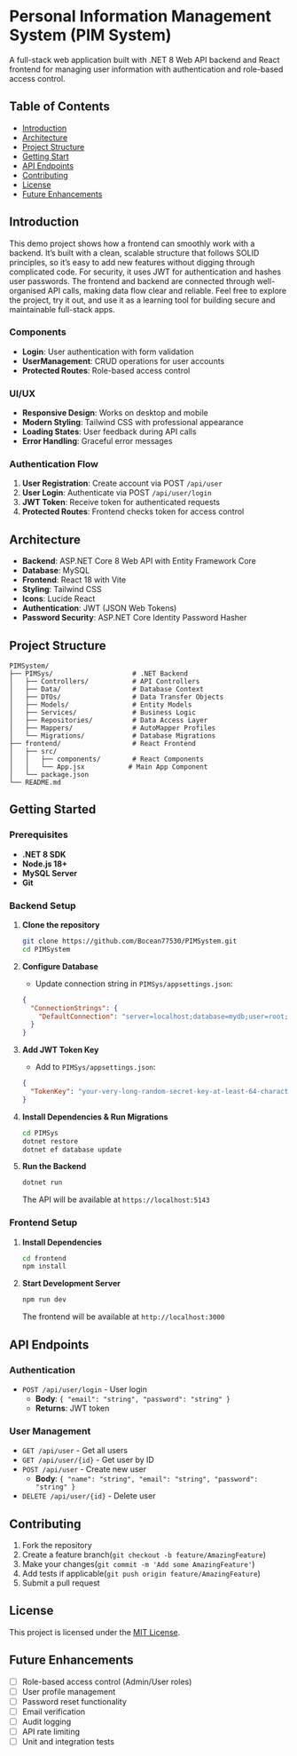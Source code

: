 # Personal Information Management System (PIM System)

A full-stack web application built with .NET 8 Web API backend and React frontend for managing user information with authentication and role-based access control.

## Table of Contents
- [Introduction](#introduction)
- [Architecture](#architecture)
- [Project Structure](#project-structure)
- [Getting Start](#getting-started)
- [API Endpoints](#api-endpoints)
- [Contributing](#contributing)
- [License](#license)
- [Future Enhancements](#future-enhancements)

## Introduction

This demo project shows how a frontend can smoothly work with a backend. It’s built with a clean, scalable structure that follows SOLID principles, so it’s easy to add new features without digging through complicated code. For security, it uses JWT for authentication and hashes user passwords. The frontend and backend are connected through well-organised API calls, making data flow clear and reliable. Feel free to explore the project, try it out, and use it as a learning tool for building secure and maintainable full-stack apps.

### Components
- **Login**: User authentication with form validation
- **UserManagement**: CRUD operations for user accounts
- **Protected Routes**: Role-based access control

### UI/UX
- **Responsive Design**: Works on desktop and mobile
- **Modern Styling**: Tailwind CSS with professional appearance
- **Loading States**: User feedback during API calls
- **Error Handling**: Graceful error messages

### Authentication Flow

1. **User Registration**: Create account via POST `/api/user`
2. **User Login**: Authenticate via POST `/api/user/login`
3. **JWT Token**: Receive token for authenticated requests
4. **Protected Routes**: Frontend checks token for access control

## Architecture

- **Backend**: ASP.NET Core 8 Web API with Entity Framework Core
- **Database**: MySQL
- **Frontend**: React 18 with Vite
- **Styling**: Tailwind CSS
- **Icons**: Lucide React
- **Authentication**: JWT (JSON Web Tokens)
- **Password Security**: ASP.NET Core Identity Password Hasher

## Project Structure

```
PIMSystem/
├── PIMSys/                    # .NET Backend
│   ├── Controllers/           # API Controllers
│   ├── Data/                  # Database Context
│   ├── DTOs/                  # Data Transfer Objects
│   ├── Models/                # Entity Models
│   ├── Services/              # Business Logic
│   ├── Repositories/          # Data Access Layer
│   ├── Mappers/               # AutoMapper Profiles
│   └── Migrations/            # Database Migrations
├── frontend/                  # React Frontend
│   ├── src/
│   │   ├── components/        # React Components
│   │   └── App.jsx           # Main App Component
│   └── package.json
└── README.md
```

## Getting Started

### Prerequisites

- **.NET 8 SDK**
- **Node.js 18+**
- **MySQL Server**
- **Git**

### Backend Setup

1. **Clone the repository**
   ```bash
   git clone https://github.com/Bocean77530/PIMSystem.git
   cd PIMSystem
   ```

2. **Configure Database**
   - Update connection string in `PIMSys/appsettings.json`:
   ```json
   {
     "ConnectionStrings": {
       "DefaultConnection": "server=localhost;database=mydb;user=root;password=your_password;"
     }
   }
   ```

3. **Add JWT Token Key**
   - Add to `PIMSys/appsettings.json`:
   ```json
   {
     "TokenKey": "your-very-long-random-secret-key-at-least-64-characters-long-1234567890abcdef1234567890abcdef"
   }
   ```

4. **Install Dependencies & Run Migrations**
   ```bash
   cd PIMSys
   dotnet restore
   dotnet ef database update
   ```

5. **Run the Backend**
   ```bash
   dotnet run
   ```
   The API will be available at `https://localhost:5143`

### Frontend Setup

1. **Install Dependencies**
   ```bash
   cd frontend
   npm install
   ```

2. **Start Development Server**
   ```bash
   npm run dev
   ```
   The frontend will be available at `http://localhost:3000`

## API Endpoints

### Authentication
- `POST /api/user/login` - User login
  - **Body**: `{ "email": "string", "password": "string" }`
  - **Returns**: JWT token

### User Management
- `GET /api/user` - Get all users
- `GET /api/user/{id}` - Get user by ID
- `POST /api/user` - Create new user
  - **Body**: `{ "name": "string", "email": "string", "password": "string" }`
- `DELETE /api/user/{id}` - Delete user

## Contributing

1. Fork the repository
2. Create a feature branch(`git checkout -b feature/AmazingFeature`)
3. Make your changes(`git commit -m 'Add some AmazingFeature'`)
4. Add tests if applicable(`git push origin feature/AmazingFeature`)
5. Submit a pull request

## License

This project is licensed under the [MIT License](LICENSE).

## Future Enhancements

- [ ] Role-based access control (Admin/User roles)
- [ ] User profile management
- [ ] Password reset functionality
- [ ] Email verification
- [ ] Audit logging
- [ ] API rate limiting
- [ ] Unit and integration tests
